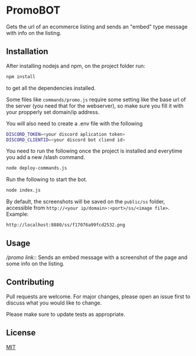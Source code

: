 # PromoBOT

Gets the url of an ecommerce listing and sends an "embed" type message with info on the listing.

## Installation

After installing nodejs and npm, on the project folder run:

```bash
npm install
```
to get all the dependencies installed.

Some files like `commands/promo.js` require some setting like the base url of the server (you need that for the webserver), so make sure you fill it with your propperly set domain/ip address.

You will also need to create a .env file with the following

```bash
DISCORD_TOKEN=<your discord aplication token>
DISCORD_CLIENTID=<your discord bot cliend id>
```

You need to run the following once the project is installed and everytime you add a new /slash command.
```bash
node deploy-commands.js

```
Run the following to start the bot.
```bash
node index.js
```

By default, the screenshots will be saved on the `public/ss` folder, accessible from `http://<your ip/domain>:<port>/ss/<image file>`. Example:
```
http://localhost:8880/ss/f17076a99fcd2532.png
```

## Usage

*/promo link:<url>*: Sends an embed message with a screenshot of the page and some info on the listing.



## Contributing

Pull requests are welcome. For major changes, please open an issue first
to discuss what you would like to change.

Please make sure to update tests as appropriate.

## License

[MIT](https://choosealicense.com/licenses/mit/)